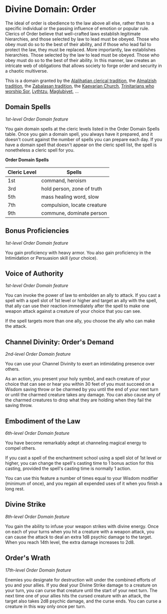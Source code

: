 # Divine Domain: Order
The ideal of order is obedience to the law above all else, rather than to a specific individual or the passing influence of emotion or popular rule. Clerics of Order believe that well-crafted laws establish legitimate hierarchies, and those selected by law to lead must be obeyed. Those who obey must do so to the best of their ability, and if those who lead fail to protect the law, they must be replaced. More importantly, law establishes hierarchies. Those selected by the law to lead must be obeyed. Those who obey must do so to the best of their ability. In this manner, law creates an intricate web of obligations that allows society to forge order and security in a chaotic multiverse.

This is a domain granted by the [Alalihatian clerical tradition](../../Religions/AlUma.md#alalihatian-prophecy), the [Almalzish tradition](../../Religions/AlUma.md#almalzish-cleric), the [Zabalasan tradition](../../Religions/AlUma.md#zabalasan-cleric), the [Kaevarian Church](../../Religions/KaevarianChurch.md), [Trinitarians who worship Sor](../../Religions/Trinitarian.md#sor), [Lythtzu](../../Religions/Pantheon/Lythtzu.md), [Maglubiyet](../../Religions/Pantheon/Maglubiyet.md), ...

## Domain Spells
*1st-level Order Domain feature* 

You gain domain spells at the cleric levels listed in the Order Domain Spells table. Once you gain a domain spell, you always have it prepared, and it doesn't count against the number of spells you can prepare each day. If you have a domain spell that doesn't appear on the cleric spell list, the spell is nonetheless a cleric spell for you.

**Order Domain Spells**

Cleric Level | Spells
------------ | ------
1st | command, heroism
3rd | hold person, zone of truth
5th | mass healing word, slow
7th | compulsion, locate creature
9th | commune, dominate person
    
## Bonus Proficiencies
*1st-level Order Domain feature*

You gain proficiency with heavy armor. You also gain proficiency in the Intimidation or Persuasion skill (your choice). 

## Voice of Authority
*1st-level Order Domain feature*

You can invoke the power of law to embolden an ally to attack. If you cast a spell with a spell slot of 1st level or higher and target an ally with the spell, that ally can use their reaction immediately after the spell to make one weapon attack against a creature of your choice that you can see. 

If the spell targets more than one ally, you choose the ally who can make the attack. 

## Channel Divinity: Order's Demand
*2nd-level Order Domain feature*

You can use your Channel Divinity to exert an intimidating presence over others.

As an action, you present your holy symbol, and each creature of your choice that can see or hear you within 30 feet of you must succeed on a Wisdom saving throw or be charmed by you until the end of your next turn or until the charmed creature takes any damage. You can also cause any of the charmed creatures to drop what they are holding when they fail the saving throw. 

## Embodiment of the Law
*6th-level Order Domain feature*

You have become remarkably adept at channeling magical energy to compel others.

If you cast a spell of the enchantment school using a spell slot of 1st level or higher, you can change the spell's casting time to 1 bonus action for this casting, provided the spell's casting time is normally 1 action.

You can use this feature a number of times equal to your Wisdom modifier (minimum of once), and you regain all expended uses of it when you finish a long rest.

## Divine Strike
*8th-level Order Domain feature*

You gain the ability to infuse your weapon strikes with divine energy. Once on each of your turns when you hit a creature with a weapon attack, you can cause the attack to deal an extra 1d8 psychic damage to the target. When you reach 14th level, the extra damage increases to 2d8.

## Order's Wrath
*17th-level Order Domain feature*

Enemies you designate for destruction wilt under the combined efforts of you and your allies. If you deal your Divine Strike damage to a creature on your turn, you can curse that creature until the start of your next turn. The next time one of your allies hits the cursed creature with an attack, the target also takes 2d8 psychic damage, and the curse ends. You can curse a creature in this way only once per turn. 
